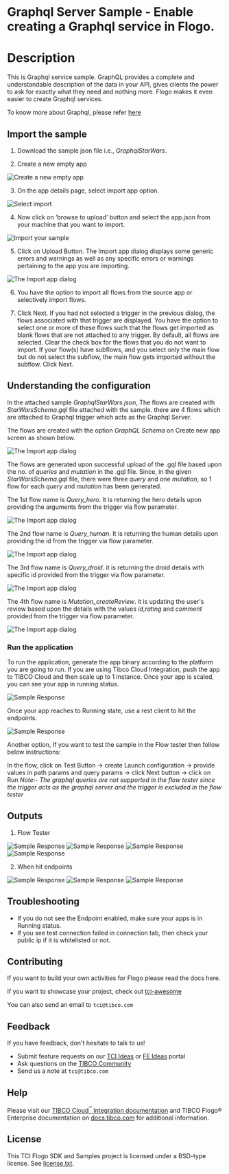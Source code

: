 # Graphql Server Sample - Enable creating a Graphql service in Flogo.

# Description

This is Graphql service sample. GraphQL provides a complete and understandable description of the data in your API, gives clients the power to ask for exactly what they need and nothing more. Flogo makes it even easier to create Graphql services. 

To know more about Graphql, please refer [here](https://graphql.org/)

## Import the sample
1. Download the sample json file i.e., *GraphqlStarWars*.

2. Create a new empty app

![Create a new empty app](../import-screenshots/grpc_2.png)

3. On the app details page, select import app option.

![Select import](../import-screenshots/3.png)

4. Now click on ‘browse to upload’ button and select the app.json from your machine that you want to import.

![Import your sample](../import-screenshots/4.png)

5. Click on Upload Button. The Import app dialog displays some generic errors and warnings as well as any specific errors or warnings pertaining to the app you are importing.

![The Import app dialog](../import-screenshots/5.png)

6. You have the option to import all flows from the source app or selectively import flows.

7.  Click Next. If you had not selected a trigger in the previous dialog, the flows associated with that trigger are displayed. You have the option to select one or more of these flows such that the flows get imported as blank flows that are not attached to any trigger. By default, all flows are selected. Clear the check box for the flows that you do not want to import. If your flow(s) have subflows, and you select only the main flow but do not select the subflow, the main flow gets imported without the subflow. Click Next.



## Understanding the configuration

In the attached sample *GraphqlStarWars.json*, The flows are created with *StarWarsSchema.gql* file attached with the sample. there are 4 flows which are attached to Graphql trigger which acts as the Graphql Server.

The flows are  created with the option *GraphQL Schema* on Create new app screen as shown below. 

![The Import app dialog](../import-screenshots/graphql_create_flow.png)

The flows are generated upon successful upload of the .gql file based upon the no. of *queries* and *mutation* in the .gql file. Since, in the given *StarWarsSchema.gql* file, there were three *query* and one *mutation*, so 1 flow for each *query* and *mutation* has been generated.

The 1st flow name is *Query_hero*. It is returning the hero details upon providing the arguments from the trigger via flow parameter.

![The Import app dialog](../import-screenshots/graphql_flow1.png)

The 2nd flow name is *Query_human*. It is returning the human details upon providing the id  from the trigger via flow parameter.

![The Import app dialog](../import-screenshots/graphql_flow2.png)

The 3rd flow name is *Query_droid*. it is returning the droid details with specific id provided from the trigger via flow parameter.

![The Import app dialog](../import-screenshots/graphql_flow3.png)

The 4th flow name is *Mutation_createReview*. it is updating the user's review based upon the details with the values *id*,*rating* and *comment* provided from the trigger via flow parameter.

![The Import app dialog](../import-screenshots/graphql_flow4.png)


### Run the application

To run the application, generate the app binary according to the platform you are going to run. If you are using Tibco Cloud Integration, push the app to TIBCO Cloud and then scale up to 1 instance. Once your app is scaled, you can see your app in running status.

![Sample Response](../import-screenshots/graphql-binary-generation.png)

Once your app reaches to Running state, use a rest client to hit the endpoints.  

![Sample Response](../import-screenshots/graphql-app-running.png)

Another option, If you want to test the sample in the Flow tester then follow below instructions:
 
In the flow, click on Test Button -> create Launch configuration -> provide values in path params and query params -> click Next button -> click on Run
*Note:- The graphql queries are not supported in the flow tester since the trigger acts as the graphql server and the trigger is excluded in the flow tester*


## Outputs

1. Flow Tester

![Sample Response](../import-screenshots/graphql-flow1-tester.png)
![Sample Response](../import-screenshots/graphql-flow2-tester.png)
![Sample Response](../import-screenshots/graphql-flow3-tester.png)
![Sample Response](../import-screenshots/graphql-flow4-tester.png)

2. When hit endpoints

![Sample Response](../import-screenshots/graphql-flow1-response.png)
![Sample Response](../import-screenshots/graphql-flow2-response.png)
![Sample Response](../import-screenshots/graphql-flow4-response.png)



## Troubleshooting

* If you do not see the Endpoint enabled, make sure your apps is in Running status.
* If you see test connection failed in connection tab, then check your public ip if it is whitelisted or not.

## Contributing
If you want to build your own activities for Flogo please read the docs here.

If you want to showcase your project, check out [tci-awesome](https://github.com/TIBCOSoftware/tci-awesome)

You can also send an email to `tci@tibco.com`

## Feedback
If you have feedback, don't hesitate to talk to us!

* Submit feature requests on our [TCI Ideas](https://ideas.tibco.com/?project=TCI) or [FE Ideas](https://ideas.tibco.com/?project=FE) portal
* Ask questions on the [TIBCO Community](https://community.tibco.com/answers/product/344006)
* Send us a note at `tci@tibco.com`

## Help
Please visit our [TIBCO Cloud<sup>&trade;</sup> Integration documentation](https://integration.cloud.tibco.com/docs/) and TIBCO Flogo® Enterprise documentation on [docs.tibco.com](https://docs.tibco.com/) for additional information.

## License
This TCI Flogo SDK and Samples project is licensed under a BSD-type license. See [license.txt](license.txt).










